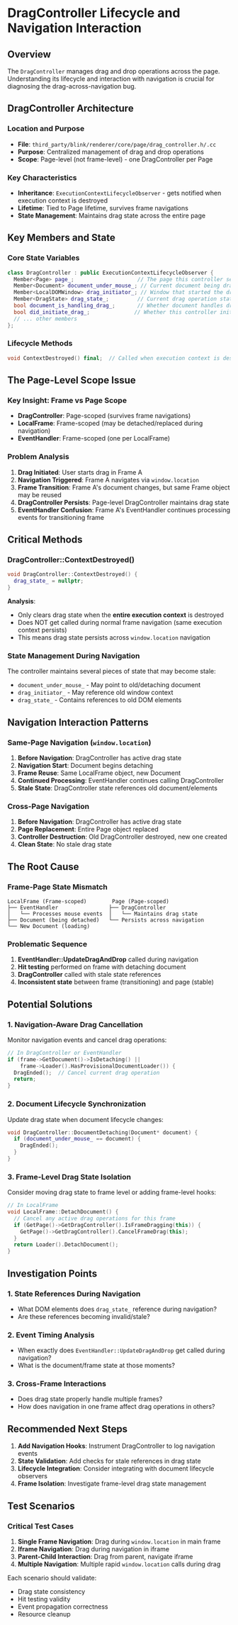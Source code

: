 # DragController Lifecycle and Navigation Interaction

## Overview

The `DragController` manages drag and drop operations across the page. Understanding its lifecycle and interaction with navigation is crucial for diagnosing the drag-across-navigation bug.

## DragController Architecture

### Location and Purpose
- **File**: `third_party/blink/renderer/core/page/drag_controller.h/.cc`
- **Purpose**: Centralized management of drag and drop operations
- **Scope**: Page-level (not frame-level) - one DragController per Page

### Key Characteristics
- **Inheritance**: `ExecutionContextLifecycleObserver` - gets notified when execution context is destroyed
- **Lifetime**: Tied to Page lifetime, survives frame navigations
- **State Management**: Maintains drag state across the entire page

## Key Members and State

### Core State Variables
```cpp
class DragController : public ExecutionContextLifecycleObserver {
  Member<Page> page_;                    // The page this controller serves
  Member<Document> document_under_mouse_; // Current document being dragged over
  Member<LocalDOMWindow> drag_initiator_; // Window that started the drag
  Member<DragState> drag_state_;         // Current drag operation state
  bool document_is_handling_drag_;       // Whether document handles drag events
  bool did_initiate_drag_;              // Whether this controller initiated drag
  // ... other members
};
```

### Lifecycle Methods
```cpp
void ContextDestroyed() final;  // Called when execution context is destroyed
```

## The Page-Level Scope Issue

### Key Insight: Frame vs Page Scope
- **DragController**: Page-scoped (survives frame navigations)
- **LocalFrame**: Frame-scoped (may be detached/replaced during navigation)
- **EventHandler**: Frame-scoped (one per LocalFrame)

### Problem Analysis
1. **Drag Initiated**: User starts drag in Frame A
2. **Navigation Triggered**: Frame A navigates via `window.location`
3. **Frame Transition**: Frame A's document changes, but same Frame object may be reused
4. **DragController Persists**: Page-level DragController maintains drag state
5. **EventHandler Confusion**: Frame A's EventHandler continues processing events for transitioning frame

## Critical Methods

### DragController::ContextDestroyed()
```cpp
void DragController::ContextDestroyed() {
  drag_state_ = nullptr;
}
```

**Analysis**:
- Only clears drag state when the **entire execution context** is destroyed
- Does NOT get called during normal frame navigation (same execution context persists)
- This means drag state persists across `window.location` navigation

### State Management During Navigation
The controller maintains several pieces of state that may become stale:
- `document_under_mouse_` - May point to old/detaching document
- `drag_initiator_` - May reference old window context
- `drag_state_` - Contains references to old DOM elements

## Navigation Interaction Patterns

### Same-Page Navigation (`window.location`)
1. **Before Navigation**: DragController has active drag state
2. **Navigation Start**: Document begins detaching
3. **Frame Reuse**: Same LocalFrame object, new Document
4. **Continued Processing**: EventHandler continues calling DragController
5. **Stale State**: DragController state references old document/elements

### Cross-Page Navigation
1. **Before Navigation**: DragController has active drag state
2. **Page Replacement**: Entire Page object replaced
3. **Controller Destruction**: Old DragController destroyed, new one created
4. **Clean State**: No stale drag state

## The Root Cause

### Frame-Page State Mismatch
```
LocalFrame (Frame-scoped)        Page (Page-scoped)
├── EventHandler                ├── DragController
│   └── Processes mouse events  │   └── Maintains drag state
├── Document (being detached)   └── Persists across navigation
└── New Document (loading)
```

### Problematic Sequence
1. **EventHandler::UpdateDragAndDrop** called during navigation
2. **Hit testing** performed on frame with detaching document
3. **DragController** called with stale state references
4. **Inconsistent state** between frame (transitioning) and page (stable)

## Potential Solutions

### 1. Navigation-Aware Drag Cancellation
Monitor navigation events and cancel drag operations:
```cpp
// In DragController or EventHandler
if (frame->GetDocument()->IsDetaching() ||
    frame->Loader().HasProvisionalDocumentLoader()) {
  DragEnded();  // Cancel current drag operation
  return;
}
```

### 2. Document Lifecycle Synchronization
Update drag state when document lifecycle changes:
```cpp
void DragController::DocumentDetaching(Document* document) {
  if (document_under_mouse_ == document) {
    DragEnded();
  }
}
```

### 3. Frame-Level Drag State Isolation
Consider moving drag state to frame level or adding frame-level hooks:
```cpp
// In LocalFrame
void LocalFrame::DetachDocument() {
  // Cancel any active drag operations for this frame
  if (GetPage()->GetDragController().IsFrameDragging(this)) {
    GetPage()->GetDragController().CancelFrameDrag(this);
  }
  return Loader().DetachDocument();
}
```

## Investigation Points

### 1. State References During Navigation
- What DOM elements does `drag_state_` reference during navigation?
- Are these references becoming invalid/stale?

### 2. Event Timing Analysis
- When exactly does `EventHandler::UpdateDragAndDrop` get called during navigation?
- What is the document/frame state at those moments?

### 3. Cross-Frame Interactions
- Does drag state properly handle multiple frames?
- How does navigation in one frame affect drag operations in others?

## Recommended Next Steps

1. **Add Navigation Hooks**: Instrument DragController to log navigation events
2. **State Validation**: Add checks for stale references in drag state
3. **Lifecycle Integration**: Consider integrating with document lifecycle observers
4. **Frame Isolation**: Investigate frame-level drag state management

## Test Scenarios

### Critical Test Cases
1. **Single Frame Navigation**: Drag during `window.location` in main frame
2. **Iframe Navigation**: Drag during navigation in iframe
3. **Parent-Child Interaction**: Drag from parent, navigate iframe
4. **Multiple Navigation**: Multiple rapid `window.location` calls during drag

Each scenario should validate:
- Drag state consistency
- Hit testing validity
- Event propagation correctness
- Resource cleanup
